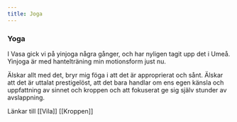 ```yaml
---
title: Joga
---
```


### Yoga

I Vasa gick vi på yinjoga några gånger, och har nyligen tagit upp det i Umeå. Yinjoga är med hantelträning min motionsform just nu.

Älskar allt med det, bryr mig föga i att det är approprierat och sånt. Älskar att det är uttalat prestigelöst, att det bara handlar om ens egen känsla och uppfattning av sinnet och kroppen och att fokuserat ge sig själv stunder av avslappning.

Länkar till [[Vila]] [[Kroppen]]